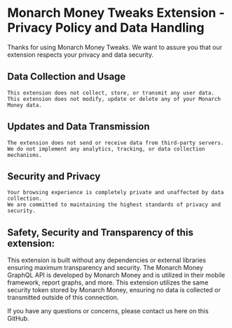 # Monarch Money Tweaks Extension - Privacy Policy and Data Handling

Thanks for using Monarch Money Tweaks. We want to assure you that our extension respects your privacy and data security.

## Data Collection and Usage

    This extension does not collect, store, or transmit any user data.
    This extension does not modify, update or delete any of your Monarch Money data.

## Updates and Data Transmission

    The extension does not send or receive data from third-party servers.
    We do not implement any analytics, tracking, or data collection mechanisms.

## Security and Privacy

    Your browsing experience is completely private and unaffected by data collection.
    We are committed to maintaining the highest standards of privacy and security.

## Safety, Security and Transparency of this extension:

This extension is built without any dependencies or external libraries ensuring maximum transparency and security. The Monarch Money GraphQL API is developed by Monarch Money and is utilized in their mobile framework, report graphs, and more. This extension utilizes the same security token stored by Monarch Money, ensuring no data is collected or transmitted outside of this connection.

If you have any questions or concerns, please contact us here on this GitHub.
